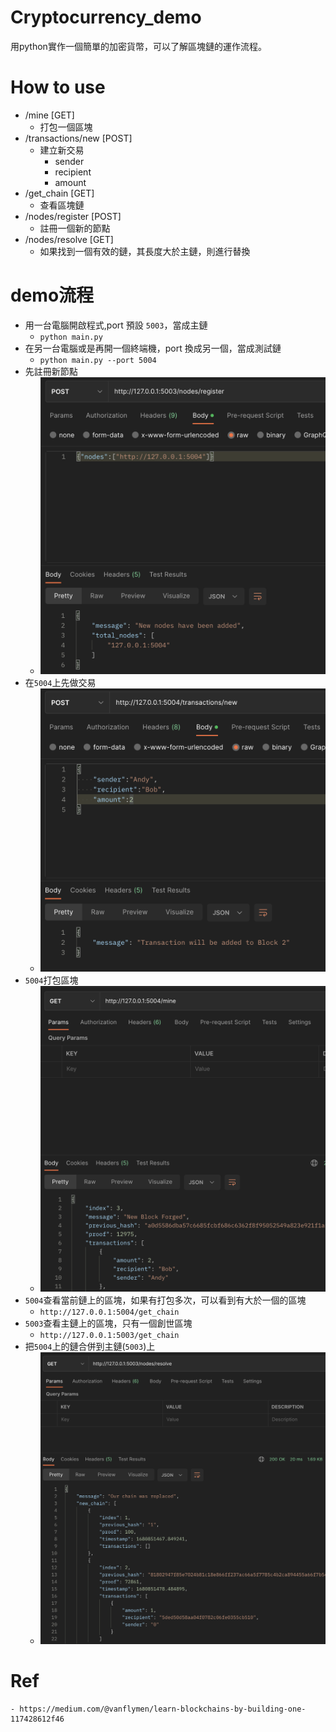 # Cryptocurrency_demo

用python實作一個簡單的加密貨幣，可以了解區塊鏈的運作流程。


# How to use

- /mine [GET]
    - 打包一個區塊
- /transactions/new [POST]
    - 建立新交易
        - sender
        - recipient
        - amount
- /get_chain    [GET]
    - 查看區塊鏈
- /nodes/register   [POST]
    - 註冊一個新的節點
- /nodes/resolve [GET]
    - 如果找到一個有效的鏈，其長度大於主鏈，則進行替換



# demo流程

- 用一台電腦開啟程式,port 預設 `5003`，當成主鏈
    - `python main.py`
- 在另一台電腦或是再開一個終端機，port 換成另一個，當成測試鏈
    - `python main.py --port 5004`
- 先註冊新節點
    - ![](img/2023-04-06-11-53-06.png)
- 在`5004`上先做交易
    - ![](img/2023-04-06-11-54-46.png)
- `5004`打包區塊
    - ![](img/2023-04-06-11-56-40.png)
- `5004`查看當前鏈上的區塊，如果有打包多次，可以看到有大於一個的區塊
    - `http://127.0.0.1:5004/get_chain`
- `5003`查看主鏈上的區塊，只有一個創世區塊
    - `http://127.0.0.1:5003/get_chain`
- 把`5004`上的鏈合併到主鏈(`5003`)上
    - ![](img/2023-04-07-15-12-12.png)

# Ref
    - https://medium.com/@vanflymen/learn-blockchains-by-building-one-117428612f46
    


